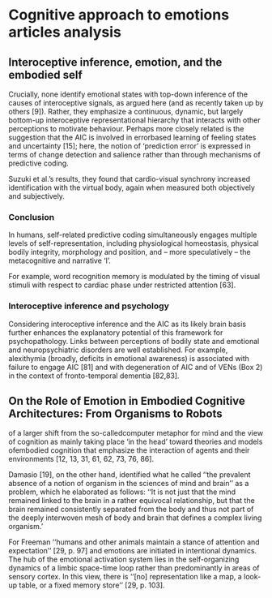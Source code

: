 # Cognitive approach to emotions articles analysis

## Interoceptive  inference,  emotion, and the  embodied  self

Crucially, none  identify  emotional  states  with  top-down  inference  of the  causes  of  interoceptive  signals,  as  argued  here  (and  as recently  taken  up  by  others  [9]).  Rather,  they  emphasize  a continuous,  dynamic,  but  largely  bottom-up  interoceptive representational  hierarchy  that  interacts  with  other perceptions  to  motivate  behaviour.  Perhaps  more  closely related  is  the  suggestion  that  the  AIC  is  involved  in  errorbased  learning  of  feeling  states  and  uncertainty  [15];  here, the  notion  of  ‘prediction  error’  is  expressed  in  terms  of change  detection  and  salience  rather  than  through  mechanisms  of  predictive  coding.

Suzuki  et  al.’s  results,  they  found  that  cardio-visual  synchrony  increased  identification  with  the  virtual  body,  again when  measured  both  objectively  and  subjectively.

### Conclusion

In  humans,  self-related  predictive  coding simultaneously  engages  multiple  levels  of  self-representation,  including  physiological  homeostasis,  physical  bodily integrity,  morphology  and  position,  and  –  more  speculatively  –  the  metacognitive  and  narrative  ‘I’.

For  example,  word recognition  memory  is  modulated  by  the  timing  of  visual stimuli  with  respect  to  cardiac  phase  under  restricted attention  [63].


### Interoceptive inference and psychology

Considering  interoceptive  inference  and  the  AIC  as  its  likely  brain basis  further  enhances the  explanatory  potential  of  this  framework  for psychopathology.  Links  between  perceptions  of  bodily  state  and emotional  and  neuropsychiatric  disorders  are  well  established.  For
example,  alexithymia  (broadly,  deficits  in  emotional  awareness)  is associated  with  failure  to  engage  AIC  [81]  and  with  degeneration  of AIC  and  of  VENs  (Box  2)  in  the  context  of  fronto-temporal  dementia [82,83].

## On the Role of Emotion in Embodied Cognitive Architectures: From Organisms to Robots

of a larger shift from the so-calledcomputer metaphor for mind and the view of cognition as mainly taking place ‘in the head’ toward theories and models ofembodied cognition that emphasize the interaction of agents and their environments [12, 13, 31, 61, 62, 73, 76, 86].

Damasio [19], on the other hand, identified what he called ‘‘the prevalent absence of a notion of organism in the sciences of mind and brain’’ as a problem, which he elaborated as follows: ‘‘It is not just that the mind remained linked to the brain in a rather equivocal relationship, but that the brain remained consistently separated from the body and thus not part of the deeply interwoven mesh of
body and brain that defines a complex living organism.’

For Freeman ‘‘humans and other animals maintain a stance of attention and expectation’’ [29, p. 97] and emotions are initiated in intentional dynamics. The hub of the emotional activation system lies in the self-organizing dynamics of a limbic space-time loop rather than predominantly in areas of sensory cortex. In this view, there is ‘‘[no] representation like a map, a look-up table, or a fixed memory store’’ [29, p. 103].
